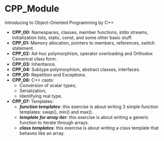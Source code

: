 # CPP_Module

<style>
red { color: red }
yellow { color: green }
</style>

Introducing to Object-Oriented Programming by C++

- **CPP_00:** Namespaces, classes, member functions, stdio streams, initialization lists, static, const, and some other basic stuff.
- **CPP_01:** Memory allocation, pointers to members, references, switch statement.
- **CPP_02:** Ad-hoc polymorphism, operator overloading and Orthodox Canonical class form.
- **CPP_03:** Inheritance.
- **CPP_04:** Subtype polymorphism, abstract classes, interfaces.
- **CPP_05:** Repetition and Exceptions.
- **CPP_06:** C++ casts:
    * Conversion of scalar types;
    * Serialization;
    * Identifying real type.
- **CPP_07:** Templates:
    * ***function templates***: this exercise is about writing 3 simple function templates: swap(), min() and max().
    * ***template for array iter***: this exercise is about writing a generic function to iterate through arrays.
    * ***class templates***: this exercise is about writing a class template that behaves like an array.

